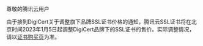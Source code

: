 尊敬的腾讯云用户

由于接到DigiCert关于调整旗下品牌SSL证书价格的通知，腾讯云SSL证书将在北京时间2023年1月5日起调整DigiCert品牌下的SSL证书的售价。实际调整情况，请以[证书购买页](https://www.tencentcloud.com/pricing/ssl?lang=en&pg=)为准。
